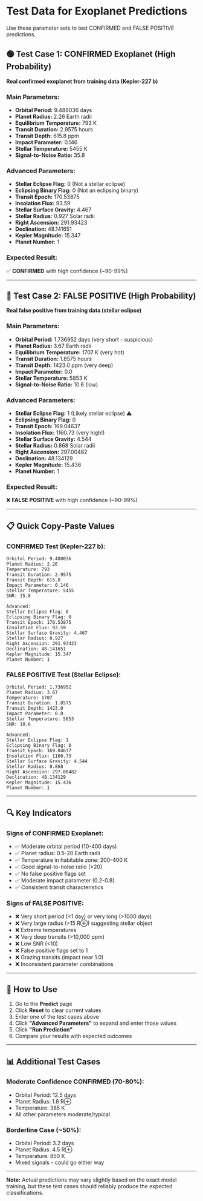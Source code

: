 # Test Data for Exoplanet Predictions

Use these parameter sets to test CONFIRMED and FALSE POSITIVE predictions.

## 🟢 Test Case 1: CONFIRMED Exoplanet (High Probability)

**Real confirmed exoplanet from training data (Kepler-227 b)**

### Main Parameters:
- **Orbital Period:** 9.488036 days
- **Planet Radius:** 2.26 Earth radii
- **Equilibrium Temperature:** 793 K
- **Transit Duration:** 2.9575 hours
- **Transit Depth:** 615.8 ppm
- **Impact Parameter:** 0.146
- **Stellar Temperature:** 5455 K
- **Signal-to-Noise Ratio:** 35.8

### Advanced Parameters:
- **Stellar Eclipse Flag:** 0 (Not a stellar eclipse)
- **Eclipsing Binary Flag:** 0 (Not an eclipsing binary)
- **Transit Epoch:** 170.53875
- **Insolation Flux:** 93.59
- **Stellar Surface Gravity:** 4.467
- **Stellar Radius:** 0.927 Solar radii
- **Right Ascension:** 291.93423
- **Declination:** 48.141651
- **Kepler Magnitude:** 15.347
- **Planet Number:** 1

### Expected Result:
✅ **CONFIRMED** with high confidence (~90-99%)

---

## 🔴 Test Case 2: FALSE POSITIVE (High Probability)

**Real false positive from training data (stellar eclipse)**

### Main Parameters:
- **Orbital Period:** 1.736952 days (very short - suspicious)
- **Planet Radius:** 3.67 Earth radii
- **Equilibrium Temperature:** 1707 K (very hot)
- **Transit Duration:** 1.8575 hours
- **Transit Depth:** 1423.0 ppm (very deep)
- **Impact Parameter:** 0.0
- **Stellar Temperature:** 5853 K
- **Signal-to-Noise Ratio:** 10.6 (low)

### Advanced Parameters:
- **Stellar Eclipse Flag:** 1 (Likely stellar eclipse) ⚠️
- **Eclipsing Binary Flag:** 0
- **Transit Epoch:** 169.04637
- **Insolation Flux:** 1160.73 (very high!)
- **Stellar Surface Gravity:** 4.544
- **Stellar Radius:** 0.868 Solar radii
- **Right Ascension:** 297.00482
- **Declination:** 48.134129
- **Kepler Magnitude:** 15.436
- **Planet Number:** 1

### Expected Result:
❌ **FALSE POSITIVE** with high confidence (~90-99%)

---

## 📋 Quick Copy-Paste Values

### CONFIRMED Test (Kepler-227 b):
```
Orbital Period: 9.488036
Planet Radius: 2.26
Temperature: 793
Transit Duration: 2.9575
Transit Depth: 615.8
Impact Parameter: 0.146
Stellar Temperature: 5455
SNR: 35.8

Advanced:
Stellar Eclipse Flag: 0
Eclipsing Binary Flag: 0
Transit Epoch: 170.53875
Insolation Flux: 93.59
Stellar Surface Gravity: 4.467
Stellar Radius: 0.927
Right Ascension: 291.93423
Declination: 48.141651
Kepler Magnitude: 15.347
Planet Number: 1
```

### FALSE POSITIVE Test (Stellar Eclipse):
```
Orbital Period: 1.736952
Planet Radius: 3.67
Temperature: 1707
Transit Duration: 1.8575
Transit Depth: 1423.0
Impact Parameter: 0.0
Stellar Temperature: 5853
SNR: 10.6

Advanced:
Stellar Eclipse Flag: 1
Eclipsing Binary Flag: 0
Transit Epoch: 169.04637
Insolation Flux: 1160.73
Stellar Surface Gravity: 4.544
Stellar Radius: 0.868
Right Ascension: 297.00482
Declination: 48.134129
Kepler Magnitude: 15.436
Planet Number: 1
```

---

## 🔍 Key Indicators

### Signs of CONFIRMED Exoplanet:
- ✅ Moderate orbital period (10-400 days)
- ✅ Planet radius: 0.5-20 Earth radii
- ✅ Temperature in habitable zone: 200-400 K
- ✅ Good signal-to-noise ratio (>20)
- ✅ No false positive flags set
- ✅ Moderate impact parameter (0.2-0.8)
- ✅ Consistent transit characteristics

### Signs of FALSE POSITIVE:
- ❌ Very short period (<1 day) or very long (>1000 days)
- ❌ Very large radius (>15 R⊕) suggesting stellar object
- ❌ Extreme temperatures
- ❌ Very deep transits (>10,000 ppm)
- ❌ Low SNR (<10)
- ❌ False positive flags set to 1
- ❌ Grazing transits (impact near 1.0)
- ❌ Inconsistent parameter combinations

---

## 🧪 How to Use

1. Go to the **Predict** page
2. Click **Reset** to clear current values
3. Enter one of the test cases above
4. Click **"Advanced Parameters"** to expand and enter those values
5. Click **"Run Prediction"**
6. Compare your results with expected outcomes

---

## 📊 Additional Test Cases

### Moderate Confidence CONFIRMED (70-80%):
- Orbital Period: 12.5 days
- Planet Radius: 1.8 R⊕
- Temperature: 385 K
- All other parameters moderate/typical

### Borderline Case (~50%):
- Orbital Period: 3.2 days
- Planet Radius: 4.5 R⊕
- Temperature: 850 K
- Mixed signals - could go either way

---

**Note:** Actual predictions may vary slightly based on the exact model training, but these test cases should reliably produce the expected classifications.

